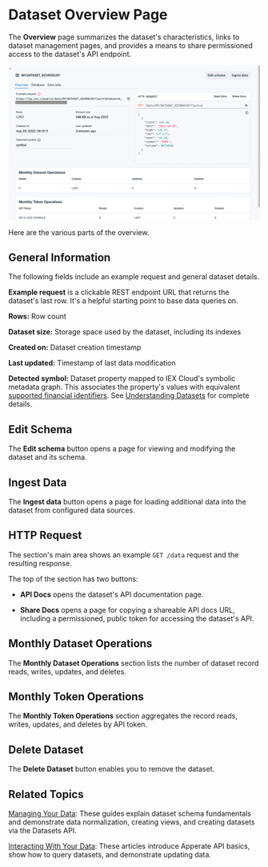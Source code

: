 # Dataset Overview Page

The **Overview** page summarizes the dataset's characteristics, links to dataset management pages, and provides a means to share permissioned access to the dataset's API endpoint.

![](./dataset-overview-page/dataset-overview-page.png)

Here are the various parts of the overview.

## General Information

The following fields include an example request and general dataset details.

**Example request** is a clickable REST endpoint URL that returns the dataset's last row. It's a helpful starting point to base data queries on.

**Rows:** Row count

**Dataset size:** Storage space used by the dataset, including its indexes

**Created on:** Dataset creation timestamp

**Last updated:** Timestamp of last data modification 

**Detected symbol:** Dataset property mapped to IEX Cloud's symbolic metadata graph. This associates the property's values with equivalent [supported financial identifiers](../reference/financial-identifiers.md). See [Understanding Datasets](../managing-your-data/understanding-datasets.md) for complete details.

## Edit Schema

The **Edit schema** button opens a page for viewing and modifying the dataset and its schema.

## Ingest Data

The **Ingest data** button opens a page for loading additional data into the dataset from configured data sources.

## HTTP Request

The section's main area shows an example `GET /data` request and the resulting response. 

The top of the section has two buttons:

- **API Docs** opens the dataset's API documentation page.

- **Share Docs** opens a page for copying a shareable API docs URL, including a permissioned, public token for accessing the dataset's API.

## Monthly Dataset Operations

The **Monthly Dataset Operations** section lists the number of dataset record reads, writes, updates, and deletes.

## Monthly Token Operations

The **Monthly Token Operations** section aggregates the record reads, writes, updates, and deletes by API token.

## Delete Dataset

The **Delete Dataset** button enables you to remove the dataset.

## Related Topics

[Managing Your Data](../managing-your-data.md): These guides explain dataset schema fundamentals and demonstrate data normalization, creating views, and creating datasets via the  Datasets API.

[Interacting With Your Data](../interacting-with-your-data.md): These articles introduce Apperate API basics, show how to query datasets, and demonstrate updating data.